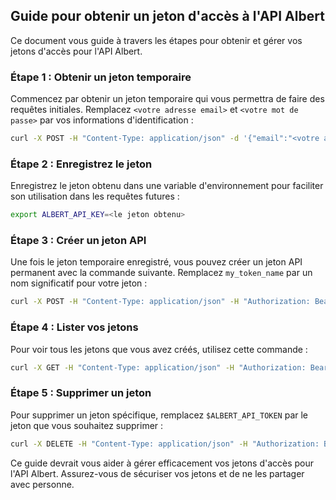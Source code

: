 ## Guide pour obtenir un jeton d'accès à l'API Albert

Ce document vous guide à travers les étapes pour obtenir et gérer vos jetons d'accès pour l'API Albert.

### Étape 1 : Obtenir un jeton temporaire

Commencez par obtenir un jeton temporaire qui vous permettra de faire des requêtes initiales. Remplacez `<votre adresse email>` et `<votre mot de passe>` par vos informations d'identification :

```bash
curl -X POST -H "Content-Type: application/json" -d '{"email":"<votre adresse email>","password":"<votre mot de passe>"}' https://albert.etalab.gouv.fr/api/v2/sign_in
```

### Étape 2 : Enregistrez le jeton

Enregistrez le jeton obtenu dans une variable d'environnement pour faciliter son utilisation dans les requêtes futures :

```bash
export ALBERT_API_KEY=<le jeton obtenu>
```

### Étape 3 : Créer un jeton API

Une fois le jeton temporaire enregistré, vous pouvez créer un jeton API permanent avec la commande suivante. Remplacez `my_token_name` par un nom significatif pour votre jeton :

```bash
curl -X POST -H "Content-Type: application/json" -H "Authorization: Bearer $ALBERT_API_KEY" -d '{"name":"my_token_name"}' https://albert.etalab.gouv.fr/api/v2/user/token/new
```

### Étape 4 : Lister vos jetons

Pour voir tous les jetons que vous avez créés, utilisez cette commande :

```bash
curl -X GET -H "Content-Type: application/json" -H "Authorization: Bearer $ALBERT_API_KEY" https://albert.etalab.gouv.fr/api/v2/user/token
```

### Étape 5 : Supprimer un jeton

Pour supprimer un jeton spécifique, remplacez `$ALBERT_API_TOKEN` par le jeton que vous souhaitez supprimer :

```bash
curl -X DELETE -H "Content-Type: application/json" -H "Authorization: Bearer $ALBERT_API_KEY" https://albert.etalab.gouv.fr/api/v2/user/token/$ALBERT_API_TOKEN
```

Ce guide devrait vous aider à gérer efficacement vos jetons d'accès pour l'API Albert. Assurez-vous de sécuriser vos jetons et de ne les partager avec personne.
